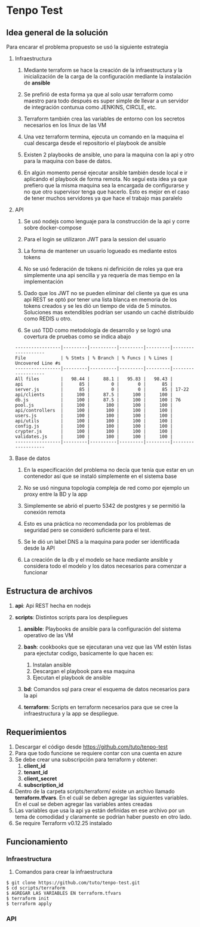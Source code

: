# Tenpo Test

## Idea general de la solución

Para encarar el problema propuesto se usó la siguiente estrategia

1. Infraestructura

    1. Mediante terraform se hace la creación de la infraestructura y la inicialización de la carga de la configuración mediante la instalación de **ansible**

    2. Se prefirió de esta forma ya que al solo usar terraform como maestro para todo después es super simple de llevar a un servidor de integración contunua como JENKINS, CIRCLE, etc.

    3. Terraform también crea las variables de entorno con los secretos necesarios en los linux de las VM

    4. Una vez terraform termina, ejecuta un comando en la maquina el cual descarga desde el repositorio el playbook de ansible

    5. Existen 2 playbooks de ansible, uno para la maquina con la api y otro para la maquina con base de datos.

    6. En algún momento pensé ejecutar ansible también desde local e ir aplicando el playbook de forma remota. No seguí esta idea ya que prefiero que la misma maquina sea la encargada de configurarse y no que otro supervisor tenga que hacerlo. Esto es mejor en el caso de tener muchos servidores ya que hace el trabajo mas paralelo

2. API 

    1. Se usó nodejs como lenguaje para la construcción de la api y corre sobre docker-compose

    2. Para el login se utilizaron JWT para la session del usuario

    3. La forma de mantener un usuario logueado es mediante estos tokens

    4. No se usó federación de tokens ni definición de roles ya que era simplemente una api sencilla y ya requería de mas tiempo en la implementación

    5. Dado que los JWT no se pueden eliminar del cliente ya que es una api REST se optó por tener una lista blanca en memoria de los tokens creados y se les dió un tiempo de vida de 5 minutos. Soluciones mas extendibles podrían ser usando un caché distribuído como REDIS u otro.

    6. Se usó TDD como metodología de desarrollo y se logró una covertura de pruebas como se indica abajo
    ```
    -----------------|---------|----------|---------|---------|-------------------
    File             | % Stmts | % Branch | % Funcs | % Lines | Uncovered Line #s 
    -----------------|---------|----------|---------|---------|-------------------
    All files        |   98.44 |     88.1 |   95.83 |   98.43 |                   
    api              |      85 |        0 |       0 |      85 |                   
    server.js        |      85 |        0 |       0 |      85 | 17-22             
    api/clients      |     100 |     87.5 |     100 |     100 |                   
    db.js            |     100 |     87.5 |     100 |     100 | 76                
    pool.js          |     100 |      100 |     100 |     100 |                   
    api/controllers  |     100 |      100 |     100 |     100 |                   
    users.js         |     100 |      100 |     100 |     100 |                   
    api/utils        |     100 |      100 |     100 |     100 |                   
    config.js        |     100 |      100 |     100 |     100 |                   
    crypter.js       |     100 |      100 |     100 |     100 |                   
    validates.js     |     100 |      100 |     100 |     100 |                   
    -----------------|---------|----------|---------|---------|------------------- 
    ```

3. Base de datos

    1. En la especificación del problema no decía que tenía que estar en un contenedor así que se instaló simplemente en el sistema base

    2. No se usó ninguna topología compleja de red como por ejemplo un proxy entre la BD y la app

    3. Simplemente se abrió el puerto 5342 de postgres y se permitió la conexión remota

    4. Esto es una práctica no recomendada por los problemas de seguridad pero se consideró suficiente para el test.

    5. Se le dió un label DNS a la maquina para poder ser identificada desde la API

    6. La creación de la db y el modelo se hace mediante ansible y considera todo el modelo y los datos necesarios para comenzar a funcionar


## Estructura de archivos

 1. **api**: Api REST hecha en nodejs 
 2. **scripts**: Distintos scripts para los despliegues
    
    1. **ansible**: Playbooks de ansible para la configuración del sistema operativo de las VM
    
    2. **bash**: cookbooks que se ejecutaran una vez que las VM estén listas para ejectutar codigo, basicamente lo que hacen es:
        1. Instalan ansible
        2. Descargan el playbook para esa maquina
        3. Ejecutan el playbook de ansible
    
    3. **bd**: Comandos sql para crear el esquema de datos necesarios para la api

    4. **terraform**: Scripts en terraform necesarios para que se cree la infraestructura y la app se despliegue. 

## Requerimientos

1. Descargar el código desde https://github.com/tuto/tenpo-test
2. Para que todo funcione se requiere contar con una cuenta en azure
3. Se debe crear una subscripción para terraform y obtener:
    1. **client_id**
    2. **tenant_id**
    3. **client_secret**
    4. **subscription_id**
4. Dentro de la carpeta scripts/terraform/ existe un archivo llamado **terraform.tfvars**. En el cuál se deben agregar las siguientes variables. En el cual se deben agregar las variables antes creadas
5. Las variables que usa la api ya están definidas en ese archivo por un tema de comodidad y claramente se podrían haber puesto en otro lado.
6. Se require Terraform v0.12.25 instalado


## Funcionamiento

### Infraestructura

1. Comandos para crear la infraestructura

```
$ git clone https://github.com/tuto/tenpo-test.git
$ cd scripts/terraform
$ AGREGAR LAS VARIABLES EN terraform.tfvars
$ terraform init
$ terraform apply
```

### API